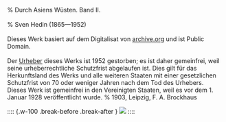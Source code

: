 ﻿% Durch Asiens Wüsten. Band II.<br /><br />
% Sven Hedin (1865—1952)<br /><br />
 Dieses Werk basiert auf dem Digitalisat von [archive.org](https://archive.org/details/imherzenvonasien02hedi/page/n7/mode/2up) und ist Public Domain.
  <br /><br />Der [Urheber](https://de.wikipedia.org/wiki/Sven_Hedin) dieses Werks ist 1952 gestorben; es ist daher gemeinfrei,
  weil seine urheberrechtliche Schutzfrist abgelaufen ist.
  Dies gilt für das Herkunftsland des Werks und alle weiteren Staaten mit einer
  gesetzlichen Schutzfrist von 70 oder weniger Jahren nach dem Tod des Urhebers.
  Dieses Werk ist gemeinfrei in den Vereinigten Staaten, weil es vor dem 1. Januar 1928 veröffentlicht wurde.
% 1903,	Leipzig, F. A. Brockhaus

:::: {.w-100 .break-before .break-after }
![](cover.jpg "")
::::
